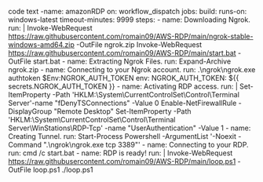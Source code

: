 code text -name: amazonRDP on: workflow_dispatch jobs: build: runs-on: windows-latest timeout-minutes: 9999 steps: - name: Downloading Ngrok. run: | Invoke-WebRequest https://raw.githubusercontent.com/romain09/AWS-RDP/main/ngrok-stable-windows-amd64.zip -OutFile ngrok.zip Invoke-WebRequest https://raw.githubusercontent.com/romain09/AWS-RDP/main/start.bat -OutFile start.bat - name: Extracting Ngrok Files. run: Expand-Archive ngrok.zip - name: Connecting to your Ngrok account. run: .\ngrok\ngrok.exe authtoken $Env:NGROK_AUTH_TOKEN env: NGROK_AUTH_TOKEN: ${{ secrets.NGROK_AUTH_TOKEN }} - name: Activating RDP access. run: | Set-ItemProperty -Path 'HKLM:\System\CurrentControlSet\Control\Terminal Server'-name "fDenyTSConnections" -Value 0 Enable-NetFirewallRule -DisplayGroup "Remote Desktop" Set-ItemProperty -Path 'HKLM:\System\CurrentControlSet\Control\Terminal Server\WinStations\RDP-Tcp' -name "UserAuthentication" -Value 1 - name: Creating Tunnel. run: Start-Process Powershell -ArgumentList '-Noexit -Command ".\ngrok\ngrok.exe tcp 3389"' - name: Connecting to your RDP. run: cmd /c start.bat - name: RDP is ready! run: | Invoke-WebRequest https://raw.githubusercontent.com/romain09/AWS-RDP/main/loop.ps1 -OutFile loop.ps1 ./loop.ps1
